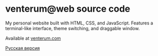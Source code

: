 # venterum@web source code

My personal website built with HTML, CSS, and JavaScript. Features a terminal-like interface, theme switching, and draggable window.

Available at [venterum.com](https://venterum.com)

[Русская версия](README_RU.md)


